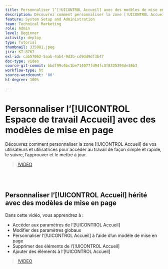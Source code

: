 ```yaml
---
title: Personnaliser l’[!UICONTROL Accueil] avec des modèles de mise en page
description: Découvrez comment personnaliser la zone [!UICONTROL Accueil] de vos utilisateurs et utilisatrices pour accéder au travail de façon simple et rapide, le suivre, l’approuver et le mettre à jour.
feature: System Setup and Administration
team: Technical Marketing
role: Admin
level: Beginner
activity: deploy
type: Tutorial
thumbnail: 335081.jpeg
jira: KT-8767
exl-id: cab57062-5aab-4ab4-9d3b-cd9dd9df3b47
doc-type: video
source-git-commit: bbdf99c6bc1be714077fd94fc3f8325394de36b3
workflow-type: ht
source-wordcount: '80'
ht-degree: 100%

---
```


# Personnaliser l’[!UICONTROL Espace de travail Accueil] avec des modèles de mise en page

Découvrez comment personnaliser la zone [!UICONTROL Accueil] de vos utilisateurs et utilisatrices pour accéder au travail de façon simple et rapide, le suivre, l’approuver et le mettre à jour.

>[!VIDEO](https://video.tv.adobe.com/v/3428091/?quality=12&learn=on&enablevpops=1)

<br>
</br>

## Personnaliser l’[!UICONTROL Accueil] hérité avec des modèles de mise en page

Dans cette vidéo, vous apprendrez à :

* Accéder aux paramètres de l’[!UICONTROL Accueil]
* Modifier des paramètres globaux
* Personnaliser l’[!UICONTROL Accueil] à l’aide d’un modèle de mise en page
* Supprimer des éléments de l’[!UICONTROL Accueil]
* Ajouter des éléments à l’[!UICONTROL Accueil]

>[!VIDEO](https://video.tv.adobe.com/v/335081/?quality=12&learn=on&enablevpops=1)
